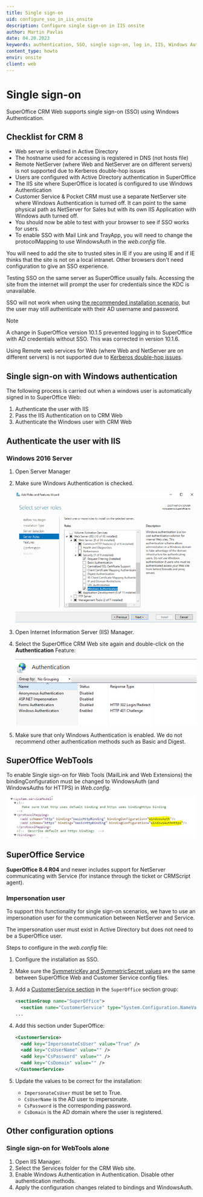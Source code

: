 ```yaml
---
title: Single sign-on
uid: configure_sso_in_iis_onsite
description: Configure single sign-on in IIS onsite
author: Martin Pavlas
date: 04.20.2023
keywords: authentication, SSO, single sign-on, log in, IIS, Windows Authentication
content_type: howto
envir: onsite
client: web
---
```


# Single sign-on

SuperOffice CRM Web supports single sign-on (SSO) using Windows Authentication.

## Checklist for CRM 8

* Web server is enlisted in Active Directory
* The hostname used for accessing is registered in DNS (not hosts file)
* Remote NetServer (where Web and NetServer are on different servers) is not supported due to Kerberos double-hop issues
* Users are configured with Active Directory authentication in SuperOffice
* The IIS site where SuperOffice is located is configured to use Windows Authentication
* Customer Service & Pocket CRM must use a separate NetServer site where Windows Authentication is turned off. It can point to the same physical path as NetServer for Sales but with its own IIS Application with Windows auth turned off.
* You should now be able to test with your browser to see if SSO works for users.
* To enable SSO with Mail Link and TrayApp, you will need to change the protocolMapping to use WindowsAuth in the *web.config* file.

You will need to add the site to trusted sites in IE if you are using IE and if IE thinks that the site is not on a local intranet. Other browsers don't need configuration to give an SSO experience.

Testing SSO on the same server as SuperOffice usually fails. Accessing the site from the internet will prompt the user for credentials since the KDC is unavailable.

SSO will not work when using [the recommended installation scenario][4], but the user may still authenticate with their AD username and password.

> [!NOTE]
> A change in SuperOffice version 10.1.5 prevented logging in to SuperOffice with AD credentials without SSO. This was corrected in version 10.1.6.
>
> Using Remote web services for Web (where Web and NetServer are on different servers) is not supported due to [Kerberos double-hop issues][3].

## Single sign-on with Windows authentication

The following process is carried out when a windows user is automatically signed in to SuperOffice Web:

1. Authenticate the user with IIS
2. Pass the IIS Authentication on to CRM Web
3. Authenticate the Windows user with CRM Web

## Authenticate the user with IIS

### Windows 2016 Server

1. Open Server Manager
2. Make sure Windows Authentication is checked.

    ![imagegb896.png -screenshot][img1]

3. Open Internet Information Server (IIS) Manager.
4. Select the SuperOffice CRM Web site again and double-click on the **Authentication** Feature:

    ![imagef1ptl.png -screenshot][img2]

5. Make sure that only Windows Authentication is enabled. We do not recommend other authentication methods such as Basic and Digest.

## SuperOffice WebTools

To enable Single sign-on for Web Tools (MailLink and Web Extensions) the bindingConfiguration must be changed to WindowsAuth (and WindowsAuths for HTTPS) in *Web.config*.

![x -screenshot][img3]

## SuperOffice Service

**SuperOffice 8.4 R04** and newer includes support for NetServer communicating with Service (for instance through the ticket or CRMScript agent).

### Impersonation user

To support this functionality for single sign-on scenarios, we have to use an impersonation user for the communication between NetServer and Service.

The impersonation user must exist in Active Directory but does not need to be a SuperOffice user.

Steps to configure in the *web.config* file:

1. Configure the installation as SSO.

2. Make sure the [SymmetricKey and SymmetricSecret values][1] are the same between SuperOffice Web and Customer Service config files.

3. Add a [CustomerService section][2] in the `SuperOffice` section group:

    ```xml
    <sectionGroup name="SuperOffice">
      <section name="CustomerService" type="System.Configuration.NameValueSectionHandler, System, Version=1.0.5000.0, Culture=neutral, PublicKeyToken=b77a5c561934e089" />
    ...
    ```

4. Add this section under SuperOffice:

    ```xml
    <CustomerService>
      <add key="ImpersonateCsUser" value="True" />
      <add key="CsUserName" value="" />
      <add key="CsPassword" value="" />
      <add key="CsDomain" value="" />
    </CustomerService>
    ```

5. Update the values to be correct for the installation:

    * `ImpersonateCsUser` must be set to True.
    * `CsUserName` is the AD user to impersonate.
    * `CsPassword` is the corresponding password.
    * `CsDomain` is the AD domain where the user is registered.

## Other configuration options

### Single sign-on for WebTools alone

1. Open IIS Manager.
2. Select the Services folder for the CRM Web site.
3. Enable Windows Authentication in Authentication. Disable other authentication methods.
4. Apply the configuration changes related to bindings and WindowsAuth.

<!-- Referenced links -->
[1]: ../../service/install/index.md
[2]: ../../api/config/customerservice.md
[3]: https://blogs.technet.microsoft.com/askds/2008/06/13/understanding-kerberos-double-hop/
[4]: ../../onsite/security/deployment-scenarios.md

<!-- Referenced images -->
[img1]: media/imagegb896.png
[img2]: media/imagef1ptl.png
[img3]: media/75sr1trayappwindowsauth.jpg
